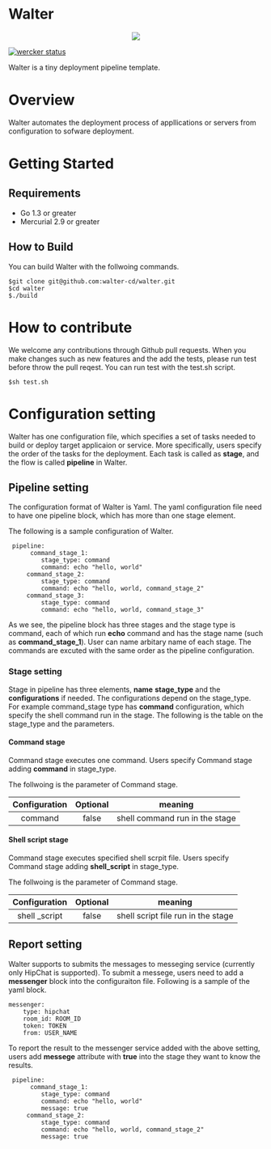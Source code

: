Walter
========

<p align="center">
<img src="https://dl.dropboxusercontent.com/u/10177896/walter-logo-readme.png"/>
</p>

[![wercker status](https://app.wercker.com/status/4fcb4b110909fc45775d12641f5cf037/m "wercker status")](https://app.wercker.com/project/bykey/4fcb4b110909fc45775d12641f5cf037)

Walter is a tiny deployment pipeline template.

Overview
==========

Walter automates the deployment process of appllications or servers from configuration to sofware deployment.

Getting Started
===============

Requirements
-------------
- Go 1.3 or greater
- Mercurial 2.9 or greater

How to Build
-------------

You can build Walter with the follwoing commands.

    $git clone git@github.com:walter-cd/walter.git
    $cd walter
    $./build

How to contribute
====================

We welcome any contributions through Github pull requests.
When you make changes such as new features and the add the tests, please run test before throw the pull reqest.
You can run test with the test.sh script.

    $sh test.sh

Configuration setting
======================

Walter has one configuration file, which specifies a set of tasks needed to build or deploy target applicaion or service. 
More specifically, users specify the order of the tasks for the deployment. Each task is called as **stage**, and the flow is called **pipeline** in Walter.

## Pipeline setting

The configuration format of Walter is Yaml. The yaml configuration file need to have one pipeline block, which has more
than one stage element.

The following is a sample configuration of Walter.

     pipeline:
          command_stage_1:
             stage_type: command
             command: echo "hello, world"
         command_stage_2:
             stage_type: command
             command: echo "hello, world, command_stage_2"
         command_stage_3:
             stage_type: command
             command: echo "hello, world, command_stage_3"

As we see, the pipeline block has three stages and the stage type is command, each of which run **echo** command and has the stage name
(such as **command_stage_1**). User can name arbitary name of each stage. The commands are excuted with the same order as the pipeline configuration.

### Stage setting

Stage in pipeline has three elements, **name** **stage_type** and the **configurations** if needed. The configurations depend on the stage_type.
For example command_stage type has **command** configuration, which specify the shell command run in the stage.
The following is the table on the stage_type and the parameters.

#### Command stage

Command stage executes one command. Users specify Command stage adding **command** in stage_type.

The follwoing is the parameter of Command stage.

|  Configuration | Optional   | meaning                                |
|:--------------:|:----------:|:--------------------------------------:|
|   command      | false      | shell command run in the stage         |

#### Shell script stage
Command stage executes specified shell scrpit file. Users specify Command stage adding **shell_script** in stage_type.

The follwoing is the parameter of Command stage.

|  Configuration   | Optional   | meaning                                |
|:----------------:|:----------:|:--------------------------------------:|
|   shell _script  | false      | shell script file run in the stage     |

## Report setting
Walter supports to submits the messages to messeging service (currently only HipChat is supported). To submit a messege,
users need to add a **messenger** block into the configuraiton file. Following is a sample of the yaml block.

    messenger:
        type: hipchat
        room_id: ROOM_ID
	    token: TOKEN
		from: USER_NAME

To report the result to the messenger service added with the above setting,
users add **messege** attribute with **true** into the stage they want to know the results.

     pipeline:
          command_stage_1:
             stage_type: command
             command: echo "hello, world"
			 message: true
         command_stage_2:
             stage_type: command
             command: echo "hello, world, command_stage_2"
			 message: true
